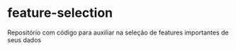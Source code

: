# feature-selection
Repositório com código para auxiliar na seleção de features importantes de seus dados
